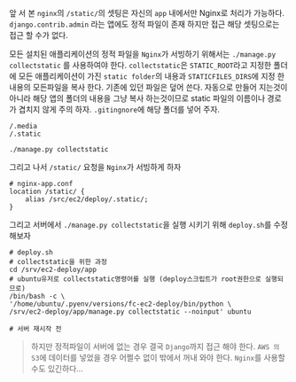 앞 서 본 `nginx`의 `/static/`의 셋팅은 자신의 `app` 내에서만 Nginx로 처리가 가능하다. `django.contrib.admin` 라는 앱에도 정적 파일이 존재 하지만 접근 해당 셋팅으로는 접근 할 수가 없다. 

모든 설치된 애플리케이션의 정적 파일을 `Nginx`가 서빙하기 위해서는 `./manage.py collectstatic` 를 사용하여야 한다. 
`collectstatic`은 `STATIC_ROOT`라고 지정한 폴더에 모든 애플리케이션이 가진 `static folder`의 내용과 `STATICFILES_DIRS`에 지정 한 내용의 모든파일을 복사 한다. 기존에 있던 파일은 덮어 쓴다.
자동으로 만들어 지는것이 아니라 해당 앱의 폴더의 내용을 그냥 복사 하는것이므로 static 파일의 이름이나 경로가 겹치지 않게 주의 하자.
`.gitingnore`에 해당 폴더를 넣어 주자. 
```
/.media
/.static
```
```
./manage.py collectstatic
```
그리고 나서 `/static/` 요청을 `Nginx`가 서빙하게 하자
```
# nginx-app.conf
location /static/ {
    alias /src/ec2/deploy/.static/;
}
```

그리고 서버에서 `./manage.py collectstatic`을 실행 시키기 위해 `deploy.sh`를 수정 해보자
```
# deploy.sh
# collectstatic을 위한 과정
cd /srv/ec2-deploy/app
# ubuntu유저로 collectstatic명령어를 실행 (deploy스크립트가 root권한으로 실행되므로)
/bin/bash -c \
'/home/ubuntu/.pyenv/versions/fc-ec2-deploy/bin/python \
/srv/ec2-deploy/app/manage.py collectstatic --noinput' ubuntu

# 서버 재시작 전
```

> 하지만 정적파일이 서버에 없는 경우 결국 `Django`까지 접근 해야 한다.
> `AWS 의 S3`에 데이터를 넣었을 경우 어쩔수 없이 밖에서 꺼내 와야 한다. `Nginx`를 사용할 수도 있긴하다...